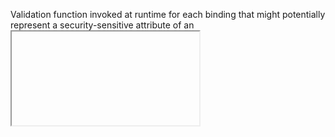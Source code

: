 Validation function invoked at runtime for each binding that might potentially
represent a security-sensitive attribute of an <iframe>.
See `IFRAME_SECURITY_SENSITIVE_ATTRS` in the
`packages/compiler/src/schema/dom_security_schema.ts` script for the full list
of such attributes.

在运行时为每个可能代表安全敏感属性的绑定调用的验证函数